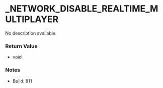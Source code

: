 # _NETWORK_DISABLE_REALTIME_MULTIPLAYER

No description available.

### Return Value
* void

### Notes
* Build: 811

